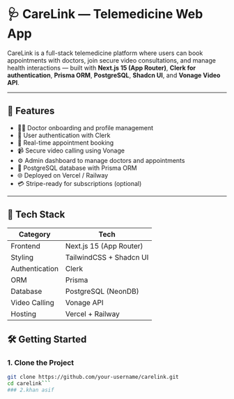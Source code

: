 # 🩺 CareLink — Telemedicine Web App

CareLink is a full-stack telemedicine platform where users can book appointments with doctors, join secure video consultations, and manage health interactions — built with **Next.js 15 (App Router)**, **Clerk for authentication**, **Prisma ORM**, **PostgreSQL**, **Shadcn UI**, and **Vonage Video API**.

---

## 🚀 Features

- 👨‍⚕️ Doctor onboarding and profile management  
- 👥 User authentication with Clerk  
- 📆 Real-time appointment booking  
- 📹 Secure video calling using Vonage  
- ⚙️ Admin dashboard to manage doctors and appointments  
- 💾 PostgreSQL database with Prisma ORM  
- 🌐 Deployed on Vercel / Railway  
- 💳 Stripe-ready for subscriptions (optional)  

---

## 🧱 Tech Stack

| Category      | Tech                          |
|---------------|-------------------------------|
| Frontend      | Next.js 15 (App Router)       |
| Styling       | TailwindCSS + Shadcn UI       |
| Authentication| Clerk                         |
| ORM           | Prisma                        |
| Database      | PostgreSQL (NeonDB)           |
| Video Calling | Vonage API                    |
| Hosting       | Vercel + Railway              |



## 🛠️ Getting Started

### 1. Clone the Project

```bash
git clone https://github.com/your-username/carelink.git
cd carelink```
### 2.khan asif

